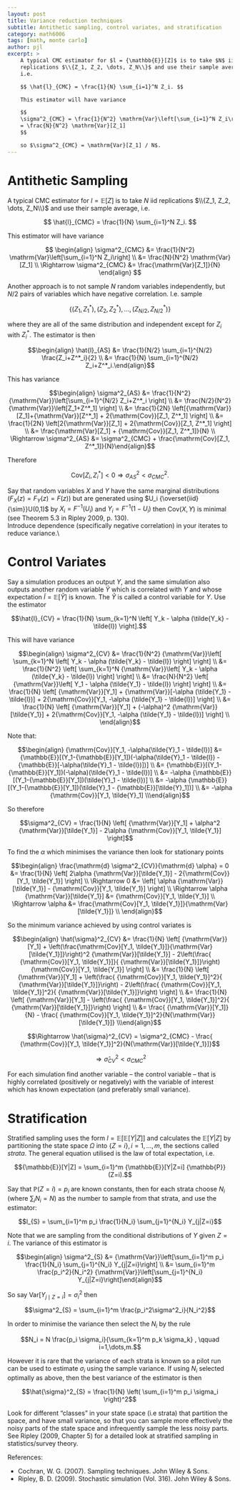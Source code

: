 ```yaml
---
layout: post
title: Variance reduction techniques
subtitle: Antithetic sampling, control variates, and stratification
category: math6006
tags: [math, monte carlo]
author: pjl
excerpt: >
    A typical CMC estimator for $l = {\mathbb{E}}[Z]$ is to take $N$ iid
    replications $\\{Z_1, Z_2, \dots, Z_N\\}$ and use their sample average,
    i.e.

    $$ \hat{l}_{CMC} = \frac{1}{N} \sum_{i=1}^N Z_i. $$

    This estimator will have variance

    $$
    \sigma^2_{CMC} = \frac{1}{N^2} \mathrm{Var}\left[\sum_{i=1}^N Z_i\right]
    = \frac{N}{N^2} \mathrm{Var}[Z_1]
    $$

    so $\sigma^2_{CMC} = \mathrm{Var}[Z_1] / N$.
---
```



Antithetic Sampling
===================

A typical CMC estimator for $l = {\mathbb{E}}[Z]$ is to take $N$ iid
replications $\\{Z_1, Z_2, \dots, Z_N\\}$ and use their sample average,
i.e.

$$ \hat{l}_{CMC} = \frac{1}{N} \sum_{i=1}^N Z_i. $$

This estimator will have variance

$$
\begin{align}
\sigma^2_{CMC} &= \frac{1}{N^2} \mathrm{Var}\left[\sum_{i=1}^N Z_i\right] \\
&= \frac{N}{N^2} \mathrm{Var}[Z_1] \\
\Rightarrow \sigma^2_{CMC} &= \frac{\mathrm{Var}[Z_1]}{N}
\end{align}
$$


Another approach is to not sample $N$ random variables independently,
but $N/2$ pairs of variables which have negative correlation. I.e.
sample 

$$\{ (Z_1, Z^*_1), (Z_2, Z^*_2), \dots, (Z_{N/2}, Z^*_{N/2}) \}$$

where they are all of the same distribution and independent except for
$Z_i$ with $Z^*_i$. The estimator is then 

$$\begin{align}
    \hat{l}_{AS} &= \frac{1}{N/2} \sum_{i=1}^{N/2} \frac{Z_i+Z^*_i}{2} \\
        &= \frac{1}{N} \sum_{i=1}^{N/2} Z_i+Z^*_i.\end{align}$$ 

This has variance 

$$\begin{align}
\sigma^2_{AS} &= \frac{1}{N^2} {\mathrm{Var}}\left[\sum_{i=1}^{N/2} Z_i+Z^*_i \right] \\
    &= \frac{N/2}{N^2} {\mathrm{Var}}\left[Z_1+Z^*_1] \right]  \\
    &= \frac{1}{2N} \left[{\mathrm{Var}}[Z_1]+{\mathrm{Var}}[Z^*_1] + 2{\mathrm{Cov}}[Z_1, Z^*_1] \right]  \\
    &= \frac{1}{2N} \left[2{\mathrm{Var}}[Z_1] + 2{\mathrm{Cov}}[Z_1, Z^*_1] \right]  \\
    &= \frac{\mathrm{Var}[Z_1] + {\mathrm{Cov}}[Z_1, Z^*_1]}{N} \\
\Rightarrow \sigma^2_{AS} &= \sigma^2_{CMC} + \frac{\mathrm{Cov}[Z_1, Z^*_1]}{N}\end{align}$$ 

Therefore

$${\mathrm{Cov}}[Z_i, Z^*_i] < 0 \Rightarrow \sigma^2_{AS} < \sigma^2_{CMC}.$$

Say that random variables $X$ and $Y$ have the same marginal
distributions ($F_X(z) = F_Y(z) = F(z)$) but are generated using
$U_i {\overset{iid}{\sim}}U(0,1)$ by $X_i = F^{-1}(U_i)$ and
$Y_i = F^{-1}(1-U_i)$ then ${\mathrm{Cov}}(X,Y)$ is minimal (see Theorem
5.3 in Ripley 2009, p. 130).\
Introduce dependence (specifically negative correlation) in your
iterates to reduce variance.\

Control Variates
================

Say a simulation produces an output $Y$, and the same simulation also
outputs another random variable $\tilde{Y}$ which is correlated with $Y$
and whose expectation $\tilde{l} = {\mathbb{E}}[\tilde{Y}]$ is known.
The $\tilde{Y}$ is called a control variable for $Y$. Use the estimator

$$\hat{l}_{CV}  = \frac{1}{N} \sum_{k=1}^N \left[ Y_k - \alpha (\tilde{Y_k} - \tilde{l}) \right].$$

This will have variance 

$$\begin{align}
 \sigma^2_{CV} &= \frac{1}{N^2} {\mathrm{Var}}\left[ \sum_{k=1}^N \left[ Y_k - \alpha (\tilde{Y_k} - \tilde{l}) \right] \right] \\
 &= \frac{1}{N^2} \left[ \sum_{k=1}^N {\mathrm{Var}}\left[ Y_k - \alpha (\tilde{Y_k} - \tilde{l}) \right] \right] \\
  &= \frac{N}{N^2} \left[ {\mathrm{Var}}\left[ Y_1 - \alpha (\tilde{Y_1} - \tilde{l}) \right] \right] \\
  &= \frac{1}{N} \left[ {\mathrm{Var}}[Y_1] + {\mathrm{Var}}[-\alpha (\tilde{Y_1} - \tilde{l})] + 2{\mathrm{Cov}}[Y_1, -\alpha (\tilde{Y_1} - \tilde{l})] \right] \\
  &= \frac{1}{N} \left[ {\mathrm{Var}}[Y_1] + (-\alpha)^2 {\mathrm{Var}}[\tilde{Y_1}] + 2{\mathrm{Cov}}[Y_1, -\alpha (\tilde{Y_1} - \tilde{l})] \right] \\
 \end{align}$$

Note that: 

$$\begin{align}
    {\mathrm{Cov}}[Y_1, -\alpha(\tilde{Y}_1 - \tilde{l})] &= {\mathbb{E}}[(Y_1-{\mathbb{E}}[Y_1])(-\alpha(\tilde{Y}_1 - \tilde{l}) - {\mathbb{E}}[-\alpha(\tilde{Y}_1 - \tilde{l})])] \\
    &= {\mathbb{E}}[(Y_1-{\mathbb{E}}[Y_1])(-\alpha)(\tilde{Y}_1 - \tilde{l})] \\
    &= -\alpha {\mathbb{E}}[(Y_1-{\mathbb{E}}[Y_1])(\tilde{Y}_1 - \tilde{l})] \\
    &= -\alpha {\mathbb{E}}[(Y_1-{\mathbb{E}}[Y_1])(\tilde{Y}_1 - {\mathbb{E}}[\tilde{Y}_1])] \\
    &= -\alpha {\mathrm{Cov}}[Y_1, \tilde{Y}_1] \\\end{align}$$

So therefore

$$\sigma^2_{CV} = \frac{1}{N} \left[ {\mathrm{Var}}[Y_1] + \alpha^2 {\mathrm{Var}}[\tilde{Y_1}] - 2\alpha {\mathrm{Cov}}[Y_1, \tilde{Y_1}] \right]$$

To find the $\alpha$ which minimises the variance then look for
stationary points 

$$\begin{align}
 \frac{\mathrm{d} \sigma^2_{CV}}{\mathrm{d} \alpha} = 0 &= \frac{1}{N} \left[ 2\alpha {\mathrm{Var}}[\tilde{Y_1}] - 2{\mathrm{Cov}}[Y_1, \tilde{Y_1}] \right] \\
 \Rightarrow 0 &= \left[ \alpha {\mathrm{Var}}[\tilde{Y_1}] - {\mathrm{Cov}}[Y_1, \tilde{Y_1}] \right] \\
 \Rightarrow \alpha {\mathrm{Var}}[\tilde{Y_1}] &= {\mathrm{Cov}}[Y_1, \tilde{Y_1}] \\
 \Rightarrow \alpha  &= \frac{\mathrm{Cov}[Y_1, \tilde{Y_1}]}{\mathrm{Var}[\tilde{Y_1}]} \\
 \end{align}$$

So the minimum variance achieved by using control variates is

$$\begin{align}
    \hat{\sigma}^2_{CV} &= \frac{1}{N} \left[ {\mathrm{Var}}[Y_1] + \left(\frac{\mathrm{Cov}[Y_1, \tilde{Y_1}]}{\mathrm{Var}[\tilde{Y_1}]}\right)^2 {\mathrm{Var}}[\tilde{Y_1}] - 2\left(\frac{ {\mathrm{Cov}}[Y_1, \tilde{Y_1}]}{ {\mathrm{Var}}[\tilde{Y_1}]}\right) {\mathrm{Cov}}[Y_1, \tilde{Y_1}] \right] \\
    &= \frac{1}{N} \left[ {\mathrm{Var}}[Y_1] + \left(\frac{ {\mathrm{Cov}}[Y_1, \tilde{Y_1}]^2}{ {\mathrm{Var}}[\tilde{Y_1}]}\right) - 2\left(\frac{ {\mathrm{Cov}}[Y_1, \tilde{Y_1}]^2}{ {\mathrm{Var}}[\tilde{Y_1}]}\right) \right] \\
    &= \frac{1}{N} \left[ {\mathrm{Var}}[Y_1] - \left(\frac{ {\mathrm{Cov}}[Y_1, \tilde{Y_1}]^2}{ {\mathrm{Var}}[\tilde{Y_1}]}\right) \right] \\
    &= \frac{ {\mathrm{Var}}[Y_1]}{N} - \frac{ {\mathrm{Cov}}[Y_1, \tilde{Y_1}]^2}{N{\mathrm{Var}}[\tilde{Y_1}]} \\\end{align}$$

$$\Rightarrow \hat{\sigma}^2_{CV} = \sigma^2_{CMC} - \frac{ {\mathrm{Cov}}[Y_1, \tilde{Y_1}]^2}{N{\mathrm{Var}}[\tilde{Y_1}]}$$

$$\Rightarrow \hat{\sigma}^2_{CV} < \sigma^2_{CMC}$$

For each simulation find another variable – the control variable – that
is highly correlated (positively or negatively) with the variable of
interest which has known expectation (and preferably small variance).

Stratification
==============

Stratified sampling uses the form $l = {\mathbb{E}}[{\mathbb{E}}[Y|Z]]$
and calculates the ${\mathbb{E}}[Y|Z]$ by partitioning the state space
$\Omega$ into $\{Z=i\}, i=1, \dots, m$, the sections called *strata*.
The general equation utilised is the law of total expectation, i.e.

$${\mathbb{E}}[Y|Z] = \sum_{i=1}^m {\mathbb{E}}[Y|Z=i] {\mathbb{P}}(Z=i).$$

Say that ${\mathbb{P}}(Z=i)=p_i$ are known constants, then for each
strata choose $N_i$ (where $\sum_i N_i = N$) as the number to sample
from that strata, and use the estimator:

$$l_{S} = \sum_{i=1}^m p_i \frac{1}{N_i} \sum_{j=1}^{N_i} Y_{j|Z=i}$$

Note that we are sampling from the conditional distributions of $Y$
given $Z=i$. The variance of this estimator is

$$\begin{align}
    \sigma^2_{S} &= {\mathrm{Var}}\left[\sum_{i=1}^m p_i \frac{1}{N_i} \sum_{j=1}^{N_i} Y_{j|Z=i}\right] \\
    &= \sum_{i=1}^m \frac{p_i^2}{N_i^2} {\mathrm{Var}}\left[\sum_{j=1}^{N_i} Y_{j|Z=i}\right]\end{align}$$

So say ${\mathrm{Var}}[Y_{j \mid Z=i}] = \sigma^2_i$ then

$$\sigma^2_{S} = \sum_{i=1}^m \frac{p_i^2\sigma^2_i}{N_i^2}$$

In order to minimise the variance then select the $N_i$ by the rule

$$N_i = N \frac{p_i \sigma_i}{\sum_{k=1}^m p_k \sigma_k} , \qquad i=1,\dots,m.$$

However it is rare that the variance of each strata is known so a pilot
run can be used to estimate $\sigma_i$ using the sample variance.
If using $N_i$ selected optimally as above, then the best variance of
the estimator is then

$$\hat{\sigma}^2_{S} = \frac{1}{N} \left( \sum_{i=1}^m p_i \sigma_i \right)^2$$

Look for different “classes” in your state space (i.e strata) that
partition the space, and have small variance, so that you can sample
more effectively the noisy parts of the state space and infrequently
sample the less noisy parts.
See Ripley (2009, Chapter 5) for a detailed look at stratified sampling
in statistics/survey theory.

References:
-   Cochran, W. G. (2007). Sampling techniques. John Wiley & Sons.
-   Ripley, B. D. (2009). Stochastic simulation (Vol. 316). John Wiley &
    Sons.